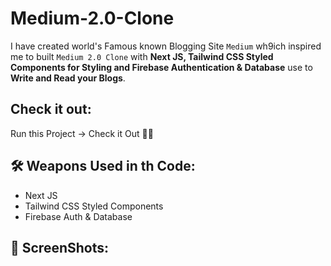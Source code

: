 # Medium-2.0-Clone

I have created world's Famous known Blogging Site `Medium` wh9ich inspired me to built `Medium 2.0 Clone` with **Next JS, Tailwind CSS Styled Components for Styling and Firebase Authentication & Database** use to **Write and Read your Blogs**.

## Check it out:

Run this Project -> Check it Out 🐱‍🏍


## 🛠 Weapons Used in th Code:

- Next JS
- Tailwind CSS Styled Components
- Firebase Auth & Database

## 📸 ScreenShots:


